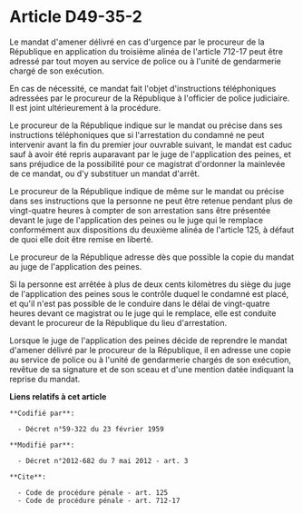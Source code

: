 # Article D49-35-2

Le mandat d'amener délivré en cas d'urgence par le procureur de la République en application du troisième alinéa de l'article
712-17 peut être adressé par tout moyen au service de police ou à l'unité de gendarmerie chargé de son exécution. 

En cas de nécessité, ce mandat fait l'objet d'instructions téléphoniques adressées par le procureur de la République à
l'officier de police judiciaire. Il est joint ultérieurement à la procédure. 

Le procureur de la République indique sur le mandat ou précise dans ses instructions téléphoniques que si l'arrestation du
condamné ne peut intervenir avant la fin du premier jour ouvrable suivant, le mandat est caduc sauf à avoir été repris
auparavant par le juge de l'application des peines, et sans préjudice de la possibilité pour ce magistrat d'ordonner la
mainlevée de ce mandat, ou d'y substituer un mandat d'arrêt. 

Le procureur de la République indique de même sur le mandat ou précise dans ses instructions que la personne ne peut être
retenue pendant plus de vingt-quatre heures à compter de son arrestation sans être présentée devant le juge de l'application
des peines ou le juge qui le remplace conformément aux dispositions du deuxième alinéa de l'article 125, à défaut de quoi
elle doit être remise en liberté. 

Le procureur de la République adresse dès que possible la copie du mandat au juge de l'application des peines. 

Si la personne est arrêtée à plus de deux cents kilomètres du siège du juge de l'application des peines sous le contrôle
duquel le condamné est placé, et qu'il n'est pas possible de le conduire dans le délai de vingt-quatre heures devant ce
magistrat ou le juge qui le remplace, elle est conduite devant le procureur de la République du lieu d'arrestation. 

Lorsque le juge de l'application des peines décide de reprendre le mandat d'amener délivré par le procureur de la République,
il en adresse une copie au service de police ou à l'unité de gendarmerie chargés de son exécution, revêtue de sa signature et
de son sceau et d'une mention datée indiquant la reprise du mandat.

**Liens relatifs à cet article**

	**Codifié par**:

	  - Décret n°59-322 du 23 février 1959

	**Modifié par**:

	  - Décret n°2012-682 du 7 mai 2012 - art. 3

	**Cite**:

	  - Code de procédure pénale - art. 125
	  - Code de procédure pénale - art. 712-17
